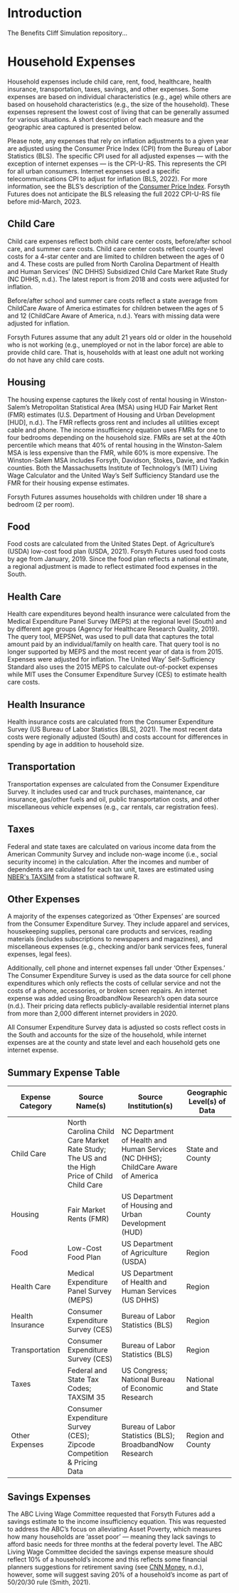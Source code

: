 # Introduction

The Benefits Cliff Simulation repository...

# Household Expenses 

Household expenses include child care, rent, food, healthcare, health insurance, transportation, taxes, savings, and other expenses. Some expenses are based on individual characteristics (e.g., age) while others are based on household characteristics (e.g., the size of the household). These expenses represent the lowest cost of living that can be generally assumed for various situations. A short description of each measure and the geographic area captured is presented below.

Please note, any expenses that rely on inflation adjustments to a given year are adjusted using the Consumer Price Index (CPI) from the Bureau of Labor Statistics (BLS). The specific CPI used for all adjusted expenses — with the exception of internet expenses — is the CPI-U-RS. This represents the CPI for all urban consumers. Internet expenses used a specific telecommunications CPI to adjust for inflation (BLS, 2022). For more information, see the BLS’s description of the [Consumer Price Index](https://www.bls.gov/cpi/research-series/r-cpi-u-rs-home.htm). Forsyth Futures does not anticipate the BLS releasing the full 2022 CPI-U-RS file before mid-March, 2023. 

## Child Care 

Child care expenses reflect both child care center costs, before/after school care, and summer care costs. Child care center costs reflect county-level costs for a 4-star center and are limited to children between the ages of 0 and 4. These costs are pulled from North Carolina Department of Health and Human Services’ (NC DHHS) Subsidized Child Care Market Rate Study (NC DHHS, n.d.). The latest report is from 2018 and costs were adjusted for inflation. 

Before/after school and summer care costs reflect a state average from ChildCare Aware of America estimates for children between the ages of 5 and 12 (ChildCare Aware of America, n.d.). Years with missing data were adjusted for inflation. 

Forsyth Futures assume that any adult 21 years old or older in the household who is not working (e.g., unemployed or not in the labor force) are able to provide child care. That is, households with at least one adult not working do not have any child care costs. 

## Housing 

The housing expense captures the likely cost of rental housing in Winston-Salem’s Metropolitan Statistical Area (MSA) using HUD Fair Market Rent (FMR) estimates (U.S. Department of Housing and Urban Development [HUD], n.d.). The FMR reflects gross rent and includes all utilities except cable and phone. The income insufficiency equation uses FMRs for one to four bedrooms depending on the household size. FMRs are set at the 40th percentile which means that 40% of rental housing in the Winston-Salem MSA is less expensive than the FMR, while 60% is more expensive. The Winston-Salem MSA includes Forsyth, Davidson, Stokes, Davie, and Yadkin counties. Both the Massachusetts Institute of Technology’s (MIT) Living Wage Calculator and the United Way’s Self Sufficiency Standard use the FMR for their housing expense estimates. 

Forsyth Futures assumes households with children under 18 share a bedroom (2 per room). 

## Food 

Food costs are calculated from the United States Dept. of Agriculture’s (USDA) low-cost food plan (USDA, 2021). Forsyth Futures used food costs by age from January, 2019. Since the food plan reflects a national estimate, a regional adjustment is made to reflect estimated food expenses in the South. 

## Health Care

Health care expenditures beyond health insurance were calculated from the Medical Expenditure Panel Survey (MEPS) at the regional level (South) and by different age groups (Agency for Healthcare Research Quality, 2019). The query tool, MEPSNet, was used to pull data that captures the total amount paid by an individual/family on health care. That query tool is no longer supported by MEPS and the most recent year of data is from 2015. Expenses were adjusted for inflation. The United Way’ Self-Sufficiency Standard also uses the 2015 MEPS to calculate out-of-pocket expenses while MIT uses the Consumer Expenditure Survey (CES) to estimate health care costs. 

## Health Insurance

Health insurance costs are calculated from the Consumer Expenditure Survey (US Bureau of Labor Statistics [BLS], 2021). The most recent data costs were regionally adjusted (South) and costs account for differences in spending by age in addition to household size.

## Transportation

Transportation expenses are calculated from the Consumer Expenditure Survey. It includes used car and truck purchases, maintenance, car insurance, gas/other fuels and oil, public transportation costs, and other miscellaneous vehicle expenses (e.g., car rentals, car registration fees). 

## Taxes

Federal and state taxes are calculated on various income data from the American Community Survey and include non-wage income (i.e., social security income) in the calculation. After the incomes and number of dependents are calculated for each tax unit, taxes are estimated using [NBER's TAXSIM](http://taxsim.nber.org/taxsim35/) from a statistical software R.

## Other Expenses

A majority of the expenses categorized as ‘Other Expenses’ are sourced from the Consumer Expenditure Survey. They include apparel and services, housekeeping supplies, personal care products and services, reading materials (includes subscriptions to newspapers and magazines), and miscellaneous expenses (e.g., checking and/or bank services fees, funeral expenses, legal fees). 

Additionally, cell phone and internet expenses fall under ‘Other Expenses.’ The Consumer Expenditure Survey is used as the data source for cell phone expenditures which only reflects the costs of cellular service and not the costs of a phone, accessories, or broken screen repairs. An internet expense was added using BroadbandNow Research’s open data source (n.d.). Their pricing data reflects publicly-available residential internet plans from more than 2,000 different internet providers in 2020. 

All Consumer Expenditure Survey data is adjusted so costs reflect costs in the South and accounts for the size of the household, while internet expenses are at the county and state level and each household gets one internet expense. 

## Summary Expense Table 

Expense Category | Source Name(s) | Source Institution(s) | Geographic Level(s) of Data
--- | --- | --- | --- 
Child Care | North Carolina Child Care Market Rate Study; The US and the High Price of Child Child Care | NC Department of Health and Human Services (NC DHHS); ChildCare Aware of America  | State and County
Housing | Fair Market Rents (FMR) | US Department of Housing and Urban Development (HUD) | County
Food | Low-Cost Food Plan | US Department of Agriculture (USDA) | Region 
Health Care | Medical Expenditure Panel Survey (MEPS) | US Department of Health and Human Services (US DHHS) | Region 
Health Insurance | Consumer Expenditure Survey (CES) | Bureau of Labor Statistics (BLS) | Region 
Transportation | Consumer Expenditure Survey (CES) | Bureau of Labor Statistics (BLS) | Region 
Taxes | Federal and State Tax Codes; TAXSIM 35 | US Congress; National Bureau of Economic Research | National and State 
Other Expenses | Consumer Expenditure Survey (CES); Zipcode Competition & Pricing Data | Bureau of Labor Statistics (BLS); BroadbandNow Research | Region and County 

## Savings Expenses 

The ABC Living Wage Committee requested that Forsyth Futures add a savings estimate to the income insufficiency equation. This was requested to address the ABC’s focus on alleviating Asset Poverty, which measures how many households are ‘asset poor’ — meaning they lack savings to afford basic needs for three months at the federal poverty level. The ABC Living Wage Committee decided the savings expense measure should reflect 10% of a household’s income and this reflects some financial planners suggestions for retirement saving (see [CNN Money](https://money.cnn.com/retirement/guide/basics_basics.moneymag/index7.htm), n.d.), however, some will suggest saving 20% of a household’s income as part of 50/20/30 rule (Smith, 2021). 

